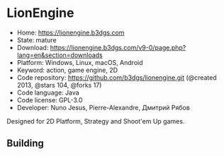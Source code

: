 # LionEngine

- Home: https://lionengine.b3dgs.com
- State: mature
- Download: https://lionengine.b3dgs.com/v9-0/page.php?lang=en&section=downloads
- Platform: Windows, Linux, macOS, Android
- Keyword: action, game engine, 2D
- Code repository: https://github.com/b3dgs/lionengine.git (@created 2013, @stars 104, @forks 17)
- Code language: Java
- Code license: GPL-3.0
- Developer: Nuno Jesus, Pierre-Alexandre, Дмитрий Рябов

Designed for 2D Platform, Strategy and Shoot'em Up games.

## Building
